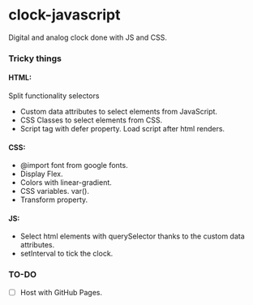 # clock-javascript

Digital and analog clock done with JS and CSS.

### Tricky things

#### HTML:
 
Split functionality selectors
 - Custom data attributes to select elements from JavaScript.
 - CSS Classes to select elements from CSS.
 - Script tag with defer property. Load script after html renders.

#### CSS:
 - @import font from google fonts.
 - Display Flex.
 - Colors with linear-gradient.
 - CSS variables. var().
 - Transform property.
 
#### JS:
 - Select html elements with querySelector thanks to the custom data attributes.
 - setInterval to tick the clock.
 
 ### TO-DO
 
 - [ ] Host with GitHub Pages.
